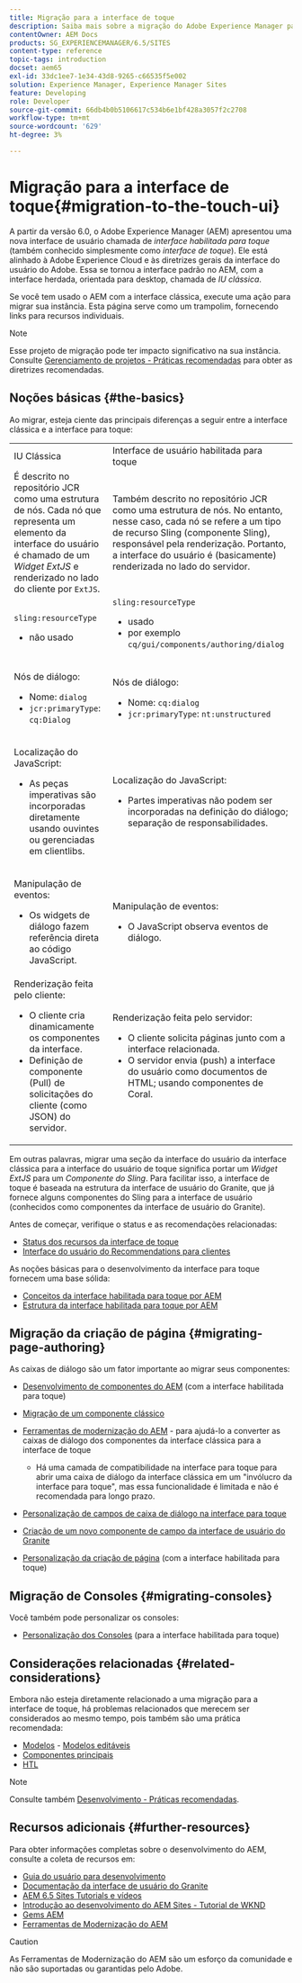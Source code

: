 ```yaml
---
title: Migração para a interface de toque
description: Saiba mais sobre a migração do Adobe Experience Manager para a interface para toque e como ela afeta você.
contentOwner: AEM Docs
products: SG_EXPERIENCEMANAGER/6.5/SITES
content-type: reference
topic-tags: introduction
docset: aem65
exl-id: 33dc1ee7-1e34-43d8-9265-c66535f5e002
solution: Experience Manager, Experience Manager Sites
feature: Developing
role: Developer
source-git-commit: 66db4b0b5106617c534b6e1bf428a3057f2c2708
workflow-type: tm+mt
source-wordcount: '629'
ht-degree: 3%

---
```


# Migração para a interface de toque{#migration-to-the-touch-ui}

A partir da versão 6.0, o Adobe Experience Manager (AEM) apresentou uma nova interface de usuário chamada de *interface habilitada para toque* (também conhecido simplesmente como *interface de toque*). Ele está alinhado à Adobe Experience Cloud e às diretrizes gerais da interface do usuário do Adobe. Essa se tornou a interface padrão no AEM, com a interface herdada, orientada para desktop, chamada de *IU clássica*.

Se você tem usado o AEM com a interface clássica, execute uma ação para migrar sua instância. Esta página serve como um trampolim, fornecendo links para recursos individuais.

>[!NOTE]
>
>Esse projeto de migração pode ter impacto significativo na sua instância. Consulte [Gerenciamento de projetos - Práticas recomendadas](/help/managing/best-practices.md) para obter as diretrizes recomendadas.

## Noções básicas {#the-basics}

Ao migrar, esteja ciente das principais diferenças a seguir entre a interface clássica e a interface para toque:

<table>
 <tbody>
  <tr>
   <td>IU Clássica</td>
   <td>Interface de usuário habilitada para toque</td>
  </tr>
  <tr>
   <td>É descrito no repositório JCR como uma estrutura de nós. Cada nó que representa um elemento da interface do usuário é chamado de um <em>Widget ExtJS</em> e renderizado no lado do cliente por <code>ExtJS</code>.</td>
   <td>Também descrito no repositório JCR como uma estrutura de nós. No entanto, nesse caso, cada nó se refere a um tipo de recurso Sling (componente Sling), responsável pela renderização. Portanto, a interface do usuário é (basicamente) renderizada no lado do servidor.</td>
  </tr>
  <tr>
   <td><p><code>sling:resourceType</code></p>
    <ul>
     <li>não usado</li>
    </ul> </td>
   <td><code>sling:resourceType</code>
    <ul>
     <li>usado</li>
     <li>por exemplo<br /> <code>cq/gui/components/authoring/dialog</code><br /> </li>
    </ul> </td>
  </tr>
  <tr>
   <td><p>Nós de diálogo:</p>
    <ul>
     <li>Nome: <code>dialog</code></li>
     <li><code>jcr:primaryType</code>: <code>cq:Dialog</code></li>
    </ul> </td>
   <td><p>Nós de diálogo:</p>
    <ul>
     <li>Nome: <code>cq:dialog</code></li>
     <li><code>jcr:primaryType</code>: <code>nt:unstructured</code></li>
    </ul> </td>
  </tr>
  <tr>
   <td><p>Localização do JavaScript:</p>
    <ul>
     <li>As peças imperativas são incorporadas diretamente usando ouvintes ou gerenciadas em clientlibs.</li>
    </ul> </td>
   <td><p>Localização do JavaScript:</p>
    <ul>
     <li>Partes imperativas não podem ser incorporadas na definição do diálogo; separação de responsabilidades.</li>
    </ul> </td>
  </tr>
  <tr>
   <td><p>Manipulação de eventos:</p>
    <ul>
     <li>Os widgets de diálogo fazem referência direta ao código JavaScript.</li>
    </ul> </td>
   <td><p>Manipulação de eventos:</p>
    <ul>
     <li>O JavaScript observa eventos de diálogo.</li>
    </ul> </td>
  </tr>
  <tr>
   <td>Renderização feita pelo cliente:
    <ul>
     <li>O cliente cria dinamicamente os componentes da interface.</li>
     <li>Definição de componente (Pull) de solicitações do cliente (como JSON) do servidor.</li>
    </ul> </td>
   <td>Renderização feita pelo servidor:
    <ul>
     <li>O cliente solicita páginas junto com a interface relacionada.</li>
     <li>O servidor envia (push) a interface do usuário como documentos de HTML; usando componentes de Coral.<br /> </li>
    </ul> </td>
  </tr>
 </tbody>
</table>

Em outras palavras, migrar uma seção da interface do usuário da interface clássica para a interface do usuário de toque significa portar um *Widget ExtJS* para um *Componente do Sling*. Para facilitar isso, a interface de toque é baseada na estrutura da interface de usuário do Granite, que já fornece alguns componentes do Sling para a interface de usuário (conhecidos como componentes da interface de usuário do Granite).

Antes de começar, verifique o status e as recomendações relacionadas:

* [Status dos recursos da interface de toque](/help/release-notes/touch-ui-features-status.md)
* [Interface do usuário do Recommendations para clientes](/help/sites-deploying/ui-recommendations.md)

As noções básicas para o desenvolvimento da interface para toque fornecem uma base sólida:

* [Conceitos da interface habilitada para toque por AEM](/help/sites-developing/touch-ui-concepts.md)
* [Estrutura da interface habilitada para toque por AEM](/help/sites-developing/touch-ui-structure.md)

## Migração da criação de página {#migrating-page-authoring}

As caixas de diálogo são um fator importante ao migrar seus componentes:

* [Desenvolvimento de componentes do AEM](/help/sites-developing/developing-components.md) (com a interface habilitada para toque)
* [Migração de um componente clássico](/help/sites-developing/developing-components.md#migrating-from-a-classic-component)
* [Ferramentas de modernização do AEM](/help/sites-developing/modernization-tools.md) - para ajudá-lo a converter as caixas de diálogo dos componentes da interface clássica para a interface de toque

   * Há uma camada de compatibilidade na interface para toque para abrir uma caixa de diálogo da interface clássica em um &quot;invólucro da interface para toque&quot;, mas essa funcionalidade é limitada e não é recomendada para longo prazo.

* [Personalização de campos de caixa de diálogo na interface para toque](https://helpx.adobe.com/experience-manager/kt/eseminars/gems/aem-customizing-dialog-fields-in-touch-ui.html)
* [Criação de um novo componente de campo da interface de usuário do Granite](/help/sites-developing/granite-ui-component.md)
* [Personalização da criação de página](/help/sites-developing/customizing-page-authoring-touch.md) (com a interface habilitada para toque)

## Migração de Consoles {#migrating-consoles}

Você também pode personalizar os consoles:

* [Personalização dos Consoles](/help/sites-developing/customizing-consoles-touch.md) (para a interface habilitada para toque)

## Considerações relacionadas {#related-considerations}

Embora não esteja diretamente relacionado a uma migração para a interface de toque, há problemas relacionados que merecem ser considerados ao mesmo tempo, pois também são uma prática recomendada:

* [Modelos](/help/sites-developing/templates.md) - [Modelos editáveis](/help/sites-developing/page-templates-editable.md)
* [Componentes principais](https://experienceleague.adobe.com/docs/experience-manager-core-components/using/introduction.html?lang=pt-BR)
* [HTL](https://experienceleague.adobe.com/docs/experience-manager-htl/content/overview.html?lang=pt-BR)

>[!NOTE]
>
>Consulte também [Desenvolvimento - Práticas recomendadas](/help/sites-developing/best-practices.md).

## Recursos adicionais {#further-resources}

Para obter informações completas sobre o desenvolvimento do AEM, consulte a coleta de recursos em:

* [Guia do usuário para desenvolvimento](/help/sites-developing/getting-started.md)
* [Documentação da interface de usuário do Granite](https://developer.adobe.com/experience-manager/reference-materials/6-5/granite-ui/api/jcr_root/libs/granite/ui/index.html)
* [AEM 6.5 Sites Tutorials e vídeos](https://experienceleague.adobe.com/docs/experience-manager-learn/sites/overview.html)
* [Introdução ao desenvolvimento do AEM Sites - Tutorial de WKND](/help/sites-developing/getting-started.md)
* [Gems AEM](https://experienceleague.adobe.com/docs/events/experience-manager-gems-recordings/overview.html)
* [Ferramentas de Modernização do AEM](https://opensource.adobe.com/aem-modernize-tools/)

>[!CAUTION]
>
>As Ferramentas de Modernização do AEM são um esforço da comunidade e não são suportadas ou garantidas pelo Adobe.
